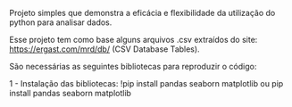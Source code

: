 Projeto simples que demonstra a eficácia e flexibilidade da utilização do python para analisar dados.

Esse projeto tem como base alguns arquivos .csv extraídos do site: https://ergast.com/mrd/db/ (CSV Database Tables).

São necessárias as seguintes bibliotecas para reproduzir o código:

1 - Instalação das bibliotecas:
!pip install pandas seaborn matplotlib ou pip install pandas seaborn matplotlib

